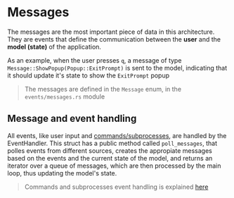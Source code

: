 # Messages
The messages are the most important piece of data in this architecture. They are
events that define the communication between the **user** and the **model
(state)** of the application.

As an example, when the user presses `q`, a message of type
`Message::ShowPopup(Popup::ExitPrompt)` is sent to the model, indicating that
it should update it's state to show the `ExitPrompt` popup

> The messages are defined in the `Message` enum, in the `events/messages.rs`
module

## Message and event handling
All events, like user input and [commands/subprocesses](./commands.md), are
handled by the EventHandler. This struct has a public method called `poll_messages`,
that polles events from different sources, creates the appropiate messages based
on the events and the current state of the model, and returns an iterator over
a queue of messages, which are then processed by the main loop, thus updating
the model's state.

> Commands and subprocesses event handling is explained [here](./commands.md#task-event-handling)
